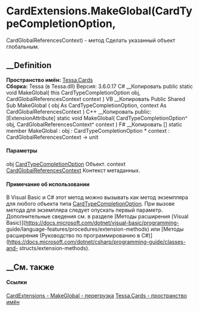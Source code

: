 # CardExtensions.MakeGlobal(CardTypeCompletionOption,
CardGlobalReferencesContext) - метод
Сделать указанный объект глобальным.
## __Definition
 **Пространство имён:** [Tessa.Cards](N_Tessa_Cards.htm)  
 **Сборка:** Tessa (в Tessa.dll) Версия: 3.6.0.17
C# __Копировать
     public static void MakeGlobal(
    	this CardTypeCompletionOption obj,
    	CardGlobalReferencesContext context
    )
VB __Копировать
    <ExtensionAttribute>
    Public Shared Sub MakeGlobal ( 
    	obj As CardTypeCompletionOption,
    	context As CardGlobalReferencesContext
    )
C++ __Копировать
     public:
    [ExtensionAttribute]
    static void MakeGlobal(
    	CardTypeCompletionOption^ obj, 
    	CardGlobalReferencesContext^ context
    )
F# __Копировать
     [<ExtensionAttribute>]
    static member MakeGlobal : 
            obj : CardTypeCompletionOption * 
            context : CardGlobalReferencesContext -> unit 
#### Параметры
obj [CardTypeCompletionOption](T_Tessa_Cards_CardTypeCompletionOption.htm)
    Объект.
context
[CardGlobalReferencesContext](T_Tessa_Cards_CardGlobalReferencesContext.htm)
    Контекст метаданных.
#### Примечание об использовании
В Visual Basic и C# этот метод можно вызывать как метод экземпляра для любого
объекта типа
[CardTypeCompletionOption](T_Tessa_Cards_CardTypeCompletionOption.htm). При
вызове метода для экземпляра следует опускать первый параметр. Дополнительные
сведения см. в разделе [Методы расширения (Visual
Basic)](https://docs.microsoft.com/dotnet/visual-basic/programming-
guide/language-features/procedures/extension-methods) или [Методы расширения
(Руководство по программированию в
C#)](https://docs.microsoft.com/dotnet/csharp/programming-guide/classes-and-
structs/extension-methods).
##  __См. также
#### Ссылки
[CardExtensions - ](T_Tessa_Cards_CardExtensions.htm)
[MakeGlobal - перегрузка](Overload_Tessa_Cards_CardExtensions_MakeGlobal.htm)
[Tessa.Cards - пространство имён](N_Tessa_Cards.htm)

